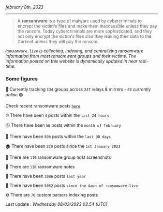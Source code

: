 _february 8th, 2023_

---

> A **ransomware** is a type of malware used by cybercriminals to encrypt the victim's files and make them inaccessible unless they pay the ransom. Today cybercriminals are more sophisticated, and they not only encrypt the victim's files also they leaking their data to the Darknet unless they will pay the ransom.


_`Ransomware.live` is collecting, indexing, and centralizing ransomware information from most ransomware groups and their victims. The information posted on this website is dynamically updated in near real-time._

### Some figures 

🔎 Currently tracking `134` groups across `247` relays & mirrors - _`63` currently online_ 🟢

Check recent ransomware posts [`here`](recentposts.md)


⏰ There have been `4` posts within the `last 24 hours`

🕓 There have been `56` posts within the `month of february`

📅 There have been `896` posts within the `last 90 days`

🏚 There have been `220` posts since the `1st January 2023`

📸 There are `119` ransomware group host screenshots

📝 There are `118` ransomware notes

🚀 There have been `3086` posts `last year`

🐣 There have been `5052` posts `since the dawn of ransomware.live`

⚙️ There are `76` custom parsers indexing posts



Last update : _Wednesday 08/02/2023 02.54 (UTC)_

